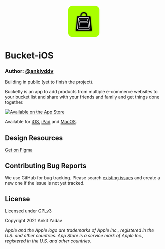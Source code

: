 <p align="center">
    <img src="./Readme Resources/logo.png" alt="Bucket Logo" width="100" />
</p>

# Bucket-iOS

### Author: [@ankiyddv](https://twitter.com/ankityddv)

Building in public (yet to finish the project).

Bucketly is an app to add products from multiple e-commerce websites to your bucket list and share with your friends and family and get things done together.

[![Available on the App Store](http://cl.ly/WouG/Download_on_the_App_Store_Badge_US-UK_135x40.svg)](https://apps.apple.com/us/app/dinero-subscription-manager/id1545370811)

Available for [iOS](https://apps.apple.com/us/app/dinero-subscription-manager/id1545370811), [iPad](https://apps.apple.com/us/app/dinero-subscription-manager/id1545370811) and [MacOS](https://apps.apple.com/us/app/dinero-subscription-manager/id1545370811).

## Design Resources
[Get on Figma](https://www.figma.com/file/LeJe0S2ThhWil7RDBvssDq/Dinero-iOS?node-id=0%3A1)

## Contributing Bug Reports

We use GitHub for bug tracking. Please search [existing issues](https://github.com/ankityddv/Bucketly-ios/issues) and create a new one if the issue is not yet tracked. 

## License

Licensed under [GPLv3](http://www.gnu.org/licenses/gpl-3.0.html)

Copyright 2021 Ankit Yadav

_Apple and the Apple logo are trademarks of Apple Inc., registered in the U.S. and other countries. App Store is a service mark of Apple Inc., registered in the U.S. and other countries._
